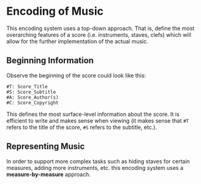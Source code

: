 # Encoding of Music

This encoding system uses a top-down approach. That is, define the most overarching features of a score (i.e. instruments, staves, clefs) which will allow for the further implementation of the actual music.

## Beginning Information

Observe the beginning of the score could look like this:

```
#T: Score_Title
#S: Score_Subtitle
#A: Score_Author(s)
#C: Score_Copyright
```

This defines the most surface-level information about the score. It is efficient to write and makes sense when viewing (it makes sense that `#T` refers to the title of the score, `#S` refers to the subtitle, etc.).

## Representing Music

In order to support more complex tasks such as hiding staves for certain measures, adding more instruments, etc. this encoding system uses a **measure-by-measure** approach.
